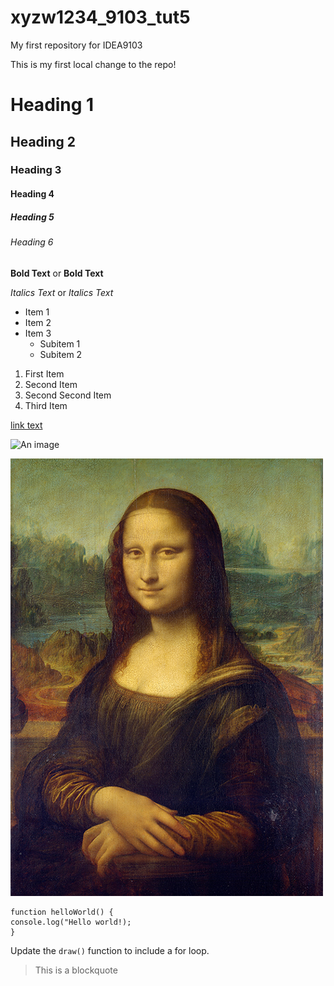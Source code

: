 # xyzw1234_9103_tut5
My first repository for IDEA9103

This is my first local change to the repo!

# Heading 1
## Heading 2
### Heading 3
#### Heading 4
##### Heading 5
###### Heading 6

**Bold Text** or __Bold Text__

*Italics Text* or _Italics Text_

- Item 1
- Item 2
- Item 3
  - Subitem 1
  - Subitem 2

1. First Item
1. Second Item
1. Second Second Item
1. Third Item

[link text](https://www.google.com)

![An image](https://placekitten.com/200/300)

![An image of Mona Lisa](assets/Mona_Lisa_by_Leonardo_da_Vinci_500_x_700.jpg)

```
function helloWorld() {
console.log("Hello world!);
}
```

Update the `draw()` function to include a for loop.

> This is a blockquote

